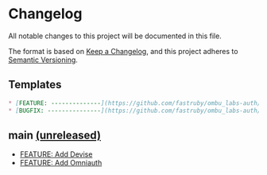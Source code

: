 # Changelog

All notable changes to this project will be documented in this file.

The format is based on [Keep a Changelog](https://keepachangelog.com/en/1.0.0/),
and this project adheres to [Semantic Versioning](https://semver.org/spec/v2.0.0.html).

## Templates

```markdown
* [FEATURE: --------------](https://github.com/fastruby/ombu_labs-auth/-----)
* [BUGFIX: ---------------](https://github.com/fastruby/ombu_labs-auth/-----)
```

## main [(unreleased)](https://github.com/fastruby/ombu_labs-auth/compare/6efa57eda3bd3f93e0f245342eb2a317574c32ff...main)

* [FEATURE: Add Devise](https://github.com/fastruby/ombu_labs-auth/pull/2)
* [FEATURE: Add Omniauth](https://github.com/fastruby/ombu_labs-auth/pull/3)


